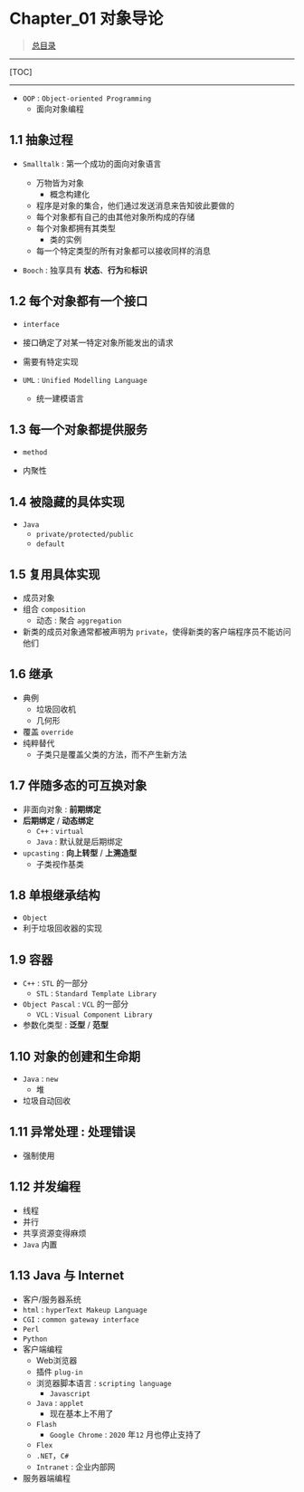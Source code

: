 # Chapter_01 对象导论

> [总目录](../README.md)

---

[TOC]

---

+ `OOP` : `Object-oriented Programming` 
    + 面向对象编程

## 1.1 抽象过程

+ `Smalltalk` : 第一个成功的面向对象语言
    + 万物皆为对象
        + 概念构建化
    + 程序是对象的集合，他们通过发送消息来告知彼此要做的
    + 每个对象都有自己的由其他对象所构成的存储
    + 每个对象都拥有其类型
        + 类的实例
    + 每一个特定类型的所有对象都可以接收同样的消息

+ `Booch` : 独享具有 **状态**、**行为**和**标识**



## 1.2 每个对象都有一个接口

+ `interface`

+ 接口确定了对某一特定对象所能发出的请求
+ 需要有特定实现
+ `UML` : `Unified Modelling Language`
    + 统一建模语言



## 1.3 每一个对象都提供服务

+ `method`

+ 内聚性



## 1.4 被隐藏的具体实现

+ `Java`
    + `private/protected/public`
    + `default`



## 1.5 复用具体实现

+ 成员对象
+ 组合 `composition`
    + 动态 : 聚合 `aggregation`
+ 新类的成员对象通常都被声明为 `private`，使得新类的客户端程序员不能访问他们



## 1.6 继承

+ 典例
    + 垃圾回收机
    + 几何形
+ 覆盖 `override`
+ 纯粹替代 
    + 子类只是覆盖父类的方法，而不产生新方法



## 1.7 伴随多态的可互换对象

+ 非面向对象 : **前期绑定**
+ **后期绑定** / **动态绑定**
    + `C++` : `virtual`
    + `Java` : 默认就是后期绑定
+ `upcasting` : **向上转型** / **上溯造型**
    + 子类视作基类



## 1.8 单根继承结构

+ `Object`
+ 利于垃圾回收器的实现



## 1.9 容器

+ `C++` : `STL` 的一部分
    + `STL` : `Standard Template Library`
+ `Object Pascal` : `VCL` 的一部分
    + `VCL` : `Visual Component Library`
+ 参数化类型 : **泛型** / **范型**



## 1.10 对象的创建和生命期

+ `Java` : `new`
    + 堆
+ 垃圾自动回收



## 1.11 异常处理 : 处理错误

+ 强制使用



## 1.12 并发编程

+ 线程
+ 并行
+ 共享资源变得麻烦
+ `Java` 内置



## 1.13 Java 与 Internet

+ 客户/服务器系统
+ `html` : `hyperText Makeup Language`
+ `CGI` : `common gateway interface`
+ `Perl`
+ `Python`
+ 客户端编程
    + Web浏览器
    + 插件 `plug-in`
    + 浏览器脚本语言 : `scripting language`
        + `Javascript`
    + `Java` : `applet`
        + 现在基本上不用了
    + `Flash`
        + `Google Chrome` : `2020` 年`12` 月也停止支持了
    + `Flex`
    + `.NET`，`C#`
    + `Intranet` : 企业内部网
+ 服务器端编程


